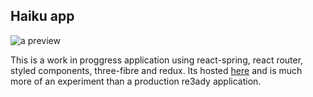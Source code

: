 
## Haiku app
![a preview](https://git-repo-img.s3.eu-west-2.amazonaws.com/haiku.png)

This is a work in proggress application using react-spring, react router, styled components, three-fibre and redux. Its hosted [here](http://haiku-app-2.surge.sh/) and is much more of an experiment than a production re3ady application.
